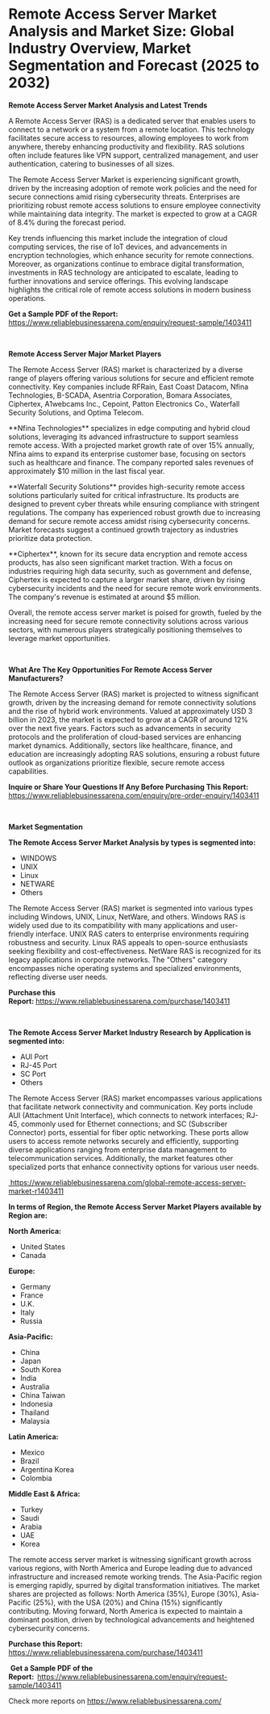 <p><h1>Remote Access Server Market Analysis and Market Size: Global Industry Overview, Market Segmentation and Forecast (2025 to 2032)</h1></p><p><strong>Remote Access Server Market Analysis and Latest Trends</strong></p>
<p><p>A Remote Access Server (RAS) is a dedicated server that enables users to connect to a network or a system from a remote location. This technology facilitates secure access to resources, allowing employees to work from anywhere, thereby enhancing productivity and flexibility. RAS solutions often include features like VPN support, centralized management, and user authentication, catering to businesses of all sizes.</p><p>The Remote Access Server Market is experiencing significant growth, driven by the increasing adoption of remote work policies and the need for secure connections amid rising cybersecurity threats. Enterprises are prioritizing robust remote access solutions to ensure employee connectivity while maintaining data integrity. The market is expected to grow at a CAGR of 8.4% during the forecast period. </p><p>Key trends influencing this market include the integration of cloud computing services, the rise of IoT devices, and advancements in encryption technologies, which enhance security for remote connections. Moreover, as organizations continue to embrace digital transformation, investments in RAS technology are anticipated to escalate, leading to further innovations and service offerings. This evolving landscape highlights the critical role of remote access solutions in modern business operations.</p></p>
<p><strong>Get a Sample PDF of the Report:&nbsp;</strong> <a href="https://www.reliablebusinessarena.com/enquiry/request-sample/1403411?utm_campaign=3442&utm_medium=2&utm_source=Github&utm_content=ia&utm_term=28032025&utm_id=remote-access-server">https://www.reliablebusinessarena.com/enquiry/request-sample/1403411</a></p>
<p>&nbsp;</p>
<p><strong>Remote Access Server Major Market Players</strong></p>
<p><p>The Remote Access Server (RAS) market is characterized by a diverse range of players offering various solutions for secure and efficient remote connectivity. Key companies include RFRain, East Coast Datacom, Nfina Technologies, B-SCADA, Asentria Corporation, Bomara Associates, Ciphertex, A1webcams Inc., Cepoint, Patton Electronics Co., Waterfall Security Solutions, and Optima Telecom.</p><p>**Nfina Technologies** specializes in edge computing and hybrid cloud solutions, leveraging its advanced infrastructure to support seamless remote access. With a projected market growth rate of over 15% annually, Nfina aims to expand its enterprise customer base, focusing on sectors such as healthcare and finance. The company reported sales revenues of approximately $10 million in the last fiscal year.</p><p>**Waterfall Security Solutions** provides high-security remote access solutions particularly suited for critical infrastructure. Its products are designed to prevent cyber threats while ensuring compliance with stringent regulations. The company has experienced robust growth due to increasing demand for secure remote access amidst rising cybersecurity concerns. Market forecasts suggest a continued growth trajectory as industries prioritize data protection.</p><p>**Ciphertex**, known for its secure data encryption and remote access products, has also seen significant market traction. With a focus on industries requiring high data security, such as government and defense, Ciphertex is expected to capture a larger market share, driven by rising cybersecurity incidents and the need for secure remote work environments. The company's revenue is estimated at around $5 million.</p><p>Overall, the remote access server market is poised for growth, fueled by the increasing need for secure remote connectivity solutions across various sectors, with numerous players strategically positioning themselves to leverage market opportunities.</p></p>
<p>&nbsp;</p>
<p><strong>What Are The Key Opportunities For Remote Access Server Manufacturers?</strong></p>
<p><p>The Remote Access Server (RAS) market is projected to witness significant growth, driven by the increasing demand for remote connectivity solutions and the rise of hybrid work environments. Valued at approximately USD 3 billion in 2023, the market is expected to grow at a CAGR of around 12% over the next five years. Factors such as advancements in security protocols and the proliferation of cloud-based services are enhancing market dynamics. Additionally, sectors like healthcare, finance, and education are increasingly adopting RAS solutions, ensuring a robust future outlook as organizations prioritize flexible, secure remote access capabilities.</p></p>
<p><strong>Inquire or Share Your Questions If Any Before Purchasing This Report:</strong> <a href="https://www.reliablebusinessarena.com/enquiry/pre-order-enquiry/1403411?utm_campaign=3442&utm_medium=2&utm_source=Github&utm_content=ia&utm_term=28032025&utm_id=remote-access-server">https://www.reliablebusinessarena.com/enquiry/pre-order-enquiry/1403411</a></p>
<p>&nbsp;</p>
<p><strong>Market Segmentation</strong></p>
<p><strong>The Remote Access Server Market Analysis by types is segmented into:</strong></p>
<p><ul><li>WINDOWS</li><li>UNIX</li><li>Linux</li><li>NETWARE</li><li>Others</li></ul></p>
<p><p>The Remote Access Server (RAS) market is segmented into various types including Windows, UNIX, Linux, NetWare, and others. Windows RAS is widely used due to its compatibility with many applications and user-friendly interface. UNIX RAS caters to enterprise environments requiring robustness and security. Linux RAS appeals to open-source enthusiasts seeking flexibility and cost-effectiveness. NetWare RAS is recognized for its legacy applications in corporate networks. The "Others" category encompasses niche operating systems and specialized environments, reflecting diverse user needs.</p></p>
<p><strong>Purchase this Report:&nbsp;</strong><a href="https://www.reliablebusinessarena.com/purchase/1403411?utm_campaign=3442&utm_medium=2&utm_source=Github&utm_content=ia&utm_term=28032025&utm_id=remote-access-server">https://www.reliablebusinessarena.com/purchase/1403411</a></p>
<p>&nbsp;</p>
<p><strong>The Remote Access Server Market Industry Research by Application is segmented into:</strong></p>
<p><ul><li>AUI Port</li><li>RJ-45 Port</li><li>SC Port</li><li>Others</li></ul></p>
<p><p>The Remote Access Server (RAS) market encompasses various applications that facilitate network connectivity and communication. Key ports include AUI (Attachment Unit Interface), which connects to network interfaces; RJ-45, commonly used for Ethernet connections; and SC (Subscriber Connector) ports, essential for fiber optic networking. These ports allow users to access remote networks securely and efficiently, supporting diverse applications ranging from enterprise data management to telecommunication services. Additionally, the market features other specialized ports that enhance connectivity options for various user needs.</p></p>
<p><a href="https://www.reliablebusinessarena.com/global-remote-access-server-market-r1403411?utm_campaign=3442&utm_medium=2&utm_source=Github&utm_content=ia&utm_term=28032025&utm_id=remote-access-server">&nbsp;https://www.reliablebusinessarena.com/global-remote-access-server-market-r1403411</a></p>
<p><strong>In terms of Region, the Remote Access Server Market Players available by Region are:</strong></p>
<p>
    <p> <strong> North America: </strong>
        <ul>
            <li>United States</li>
            <li>Canada</li>
        </ul>
        </p> 
    <p> <strong> Europe: </strong>
        <ul>
            <li>Germany</li>
            <li>France</li>
            <li>U.K.</li>
            <li>Italy</li>
            <li>Russia</li>
        </ul>
        </p> 
    <p> <strong> Asia-Pacific: </strong>
        <ul>
            <li>China</li>
            <li>Japan</li>
            <li>South Korea</li>
            <li>India</li>
            <li>Australia</li>
            <li>China Taiwan</li>
            <li>Indonesia</li>
            <li>Thailand</li>
            <li>Malaysia</li>
        </ul>
        </p> 
    <p> <strong> Latin America: </strong>
        <ul>
            <li>Mexico</li>
            <li>Brazil</li>
            <li>Argentina Korea</li>
            <li>Colombia</li>
        </ul>
        </p> 
    <p> <strong> Middle East & Africa: </strong>
        <ul>
            <li>Turkey</li>
            <li>Saudi</li>
            <li>Arabia</li>
            <li>UAE</li>
            <li>Korea</li>
        </ul>
    </p>
    </p>
<p><p>The remote access server market is witnessing significant growth across various regions, with North America and Europe leading due to advanced infrastructure and increased remote working trends. The Asia-Pacific region is emerging rapidly, spurred by digital transformation initiatives. The market shares are projected as follows: North America (35%), Europe (30%), Asia-Pacific (25%), with the USA (20%) and China (15%) significantly contributing. Moving forward, North America is expected to maintain a dominant position, driven by technological advancements and heightened cybersecurity concerns.</p></p>
<p><strong>Purchase this Report: </strong><a href="https://www.reliablebusinessarena.com/purchase/1403411?utm_campaign=3442&utm_medium=2&utm_source=Github&utm_content=ia&utm_term=28032025&utm_id=remote-access-server">https://www.reliablebusinessarena.com/purchase/1403411</a></p>
<p>&nbsp;<strong>Get a Sample PDF of the Report:&nbsp;&nbsp;</strong><a href="https://www.reliablebusinessarena.com/enquiry/request-sample/1403411?utm_campaign=3442&utm_medium=2&utm_source=Github&utm_content=ia&utm_term=28032025&utm_id=remote-access-server">https://www.reliablebusinessarena.com/enquiry/request-sample/1403411</a></p>
<p><strong></strong></p>
<p>Check more reports on <a href="https://www.reliablebusinessarena.com/?utm_campaign=3442&utm_medium=2&utm_source=Github&utm_content=ia&utm_term=28032025&utm_id=remote-access-server">https://www.reliablebusinessarena.com/</a></p>